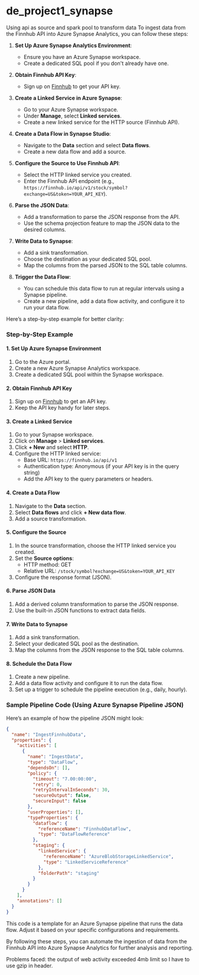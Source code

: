 # de_project1_synapse
Using api as source and spark pool to transform data
To ingest data from the Finnhub API into Azure Synapse Analytics, you can follow these steps:

1. **Set Up Azure Synapse Analytics Environment**:
   - Ensure you have an Azure Synapse workspace.
   - Create a dedicated SQL pool if you don't already have one.

2. **Obtain Finnhub API Key**:
   - Sign up on [Finnhub](https://finnhub.io/) to get your API key.

3. **Create a Linked Service in Azure Synapse**:
   - Go to your Azure Synapse workspace.
   - Under **Manage**, select **Linked services**.
   - Create a new linked service for the HTTP source (Finnhub API).

4. **Create a Data Flow in Synapse Studio**:
   - Navigate to the **Data** section and select **Data flows**.
   - Create a new data flow and add a source.

5. **Configure the Source to Use Finnhub API**:
   - Select the HTTP linked service you created.
   - Enter the Finnhub API endpoint (e.g., `https://finnhub.io/api/v1/stock/symbol?exchange=US&token=YOUR_API_KEY`).

6. **Parse the JSON Data**:
   - Add a transformation to parse the JSON response from the API.
   - Use the schema projection feature to map the JSON data to the desired columns.

7. **Write Data to Synapse**:
   - Add a sink transformation.
   - Choose the destination as your dedicated SQL pool.
   - Map the columns from the parsed JSON to the SQL table columns.

8. **Trigger the Data Flow**:
   - You can schedule this data flow to run at regular intervals using a Synapse pipeline.
   - Create a new pipeline, add a data flow activity, and configure it to run your data flow.

Here’s a step-by-step example for better clarity:

### Step-by-Step Example

#### 1. Set Up Azure Synapse Environment
1. Go to the Azure portal.
2. Create a new Azure Synapse Analytics workspace.
3. Create a dedicated SQL pool within the Synapse workspace.

#### 2. Obtain Finnhub API Key
1. Sign up on [Finnhub](https://finnhub.io/) to get an API key.
2. Keep the API key handy for later steps.

#### 3. Create a Linked Service
1. Go to your Synapse workspace.
2. Click on **Manage** > **Linked services**.
3. Click **+ New** and select **HTTP**.
4. Configure the HTTP linked service:
   - Base URL: `https://finnhub.io/api/v1`
   - Authentication type: Anonymous (if your API key is in the query string)
   - Add the API key to the query parameters or headers.

#### 4. Create a Data Flow
1. Navigate to the **Data** section.
2. Select **Data flows** and click **+ New data flow**.
3. Add a source transformation.

#### 5. Configure the Source
1. In the source transformation, choose the HTTP linked service you created.
2. Set the **Source options**:
   - HTTP method: GET
   - Relative URL: `/stock/symbol?exchange=US&token=YOUR_API_KEY`
3. Configure the response format (JSON).

#### 6. Parse JSON Data
1. Add a derived column transformation to parse the JSON response.
2. Use the built-in JSON functions to extract data fields.

#### 7. Write Data to Synapse
1. Add a sink transformation.
2. Select your dedicated SQL pool as the destination.
3. Map the columns from the JSON response to the SQL table columns.

#### 8. Schedule the Data Flow
1. Create a new pipeline.
2. Add a data flow activity and configure it to run the data flow.
3. Set up a trigger to schedule the pipeline execution (e.g., daily, hourly).

### Sample Pipeline Code (Using Azure Synapse Pipeline JSON)

Here’s an example of how the pipeline JSON might look:

```json
{
  "name": "IngestFinnhubData",
  "properties": {
    "activities": [
      {
        "name": "IngestData",
        "type": "DataFlow",
        "dependsOn": [],
        "policy": {
          "timeout": "7.00:00:00",
          "retry": 0,
          "retryIntervalInSeconds": 30,
          "secureOutput": false,
          "secureInput": false
        },
        "userProperties": [],
        "typeProperties": {
          "dataflow": {
            "referenceName": "FinnhubDataFlow",
            "type": "DataFlowReference"
          },
          "staging": {
            "linkedService": {
              "referenceName": "AzureBlobStorageLinkedService",
              "type": "LinkedServiceReference"
            },
            "folderPath": "staging"
          }
        }
      }
    ],
    "annotations": []
  }
}
```

This code is a template for an Azure Synapse pipeline that runs the data flow. Adjust it based on your specific configurations and requirements.

By following these steps, you can automate the ingestion of data from the Finnhub API into Azure Synapse Analytics for further analysis and reporting.

Problems faced:
the output of web activity exceeded 4mb limit so I have to use gzip in header.
